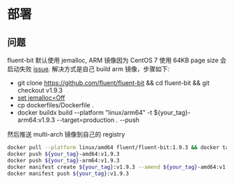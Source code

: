 # 部署

## 问题

fluent-bit 默认使用 jemalloc, ARM 镜像因为 CentOS 7 使用 64KB page size 会启动失败 [issue](https://github.com/fluent/fluent-bit/issues/4270).
解决方式是自己 build arm 镜像，步骤如下:

- git clone <https://github.com/fluent/fluent-bit> && cd fluent-bit && git checkout v1.9.3
- [set jemalloc=Off](https://github.com/fluent/fluent-bit/blob/v1.9.3/dockerfiles/Dockerfile#L62)
- cp dockerfiles/Dockerfile .
- docker buildx build --platform "linux/arm64" -t ${your_tag}-arm64:v1.9.3 --target=production . --push

然后推送 multi-arch 镜像到自己的 registry

```sh
docker pull --platform linux/amd64 fluent/fluent-bit:1.9.3 && docker tag fluent/fluent-bit:1.9.3 ${your_tag}-amd64:v1.9.3
docker push ${your_tag}-amd64:v1.9.3
docker push ${your_tag}-arm64:v1.9.3
docker manifest create ${your_tag}:v1.9.3 --amend ${your_tag}-amd64:v1.9.3 --amend ${your_tag}-arm64:v1.9.3
docker manifest push ${your_tag}:v1.9.3
```
